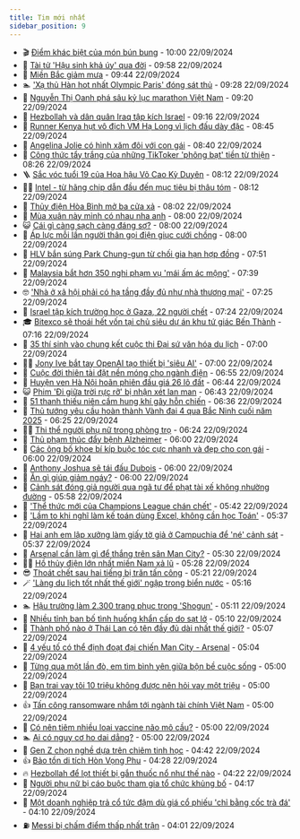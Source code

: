 ```yaml
---
title: Tim mới nhất
sidebar_position: 9
---
```


<!-- vnexpress-tin-moi-nhat:START -->
- 🎬 [Điểm khác biệt của món bún bung](https://vnexpress.net/diem-khac-biet-cua-mon-bun-bung-4795572.html) - 10:00 22/09/2024
- 🐎 [Tài tử &#39;Hậu sinh khả úy&#39; qua đời](https://vnexpress.net/tai-tu-hau-sinh-kha-uy-qua-doi-4795701.html) - 09:58 22/09/2024
- 🦍 [Miền Bắc giảm mưa](https://vnexpress.net/mien-bac-giam-mua-4795693.html) - 09:44 22/09/2024
- 🏊 [&#39;Xạ thủ Hàn hot nhất Olympic Paris&#39; đóng sát thủ](https://vnexpress.net/xa-thu-han-hot-nhat-olympic-paris-dong-sat-thu-4795623.html) - 09:28 22/09/2024
- 🎊 [Nguyễn Thị Oanh phá sâu kỷ lục marathon Việt Nam](https://vnexpress.net/nguyen-thi-oanh-pha-sau-ky-luc-marathon-viet-nam-4795654.html) - 09:20 22/09/2024
- 🎃 [Hezbollah và dân quân Iraq tập kích Israel](https://vnexpress.net/hezbollah-va-dan-quan-iraq-tap-kich-israel-4795679.html) - 09:16 22/09/2024
- 🧰 [Runner Kenya hụt vô địch VM Hạ Long vì lịch đấu dày đặc](https://vnexpress.net/runner-kenya-hut-vo-dich-vm-ha-long-vi-lich-dau-day-dac-4795585.html) - 08:45 22/09/2024
- 🔭 [Angelina Jolie có hình xăm đôi với con gái](https://vnexpress.net/angelina-jolie-co-hinh-xam-doi-voi-con-gai-4795684.html) - 08:40 22/09/2024
- 🫶 [Công thức tẩy trắng của những TikToker &#39;phông bạt&#39; tiền từ thiện](https://vnexpress.net/cong-thuc-tay-trang-cua-nhung-tiktoker-phong-bat-tien-tu-thien-4795674.html) - 08:26 22/09/2024
- 🪜 [Sắc vóc tuổi 19 của Hoa hậu Võ Cao Kỳ Duyên](https://vnexpress.net/sac-voc-tuoi-19-cua-hoa-hau-vo-cao-ky-duyen-4795673.html) - 08:12 22/09/2024
- 👨‍🏫 [Intel - từ hãng chip dẫn đầu đến mục tiêu bị thâu tóm](https://vnexpress.net/intel-tu-hang-chip-dan-dau-den-muc-tieu-bi-thau-tom-4795660.html) - 08:12 22/09/2024
- 🎊 [Thủy điện Hòa Bình mở ba cửa xả](https://vnexpress.net/thuy-dien-hoa-binh-mo-ba-cua-xa-4795682.html) - 08:02 22/09/2024
- 🎊 [Mùa xuân này mình có nhau nha anh](https://vnexpress.net/mua-xuan-nay-minh-co-nhau-nha-anh-4795661.html) - 08:00 22/09/2024
- 😺 [Cái gì càng sạch càng đáng sợ?](https://vnexpress.net/cai-gi-cang-sach-cang-dang-so-4795534.html) - 08:00 22/09/2024
- 🐘 [Áp lực mỗi lần người thân gọi điện giục cưới chồng](https://vnexpress.net/ap-luc-moi-lan-nguoi-than-goi-dien-giuc-cuoi-chong-4795645.html) - 08:00 22/09/2024
- 🌁 [HLV bắn súng Park Chung-gun từ chối gia hạn hợp đồng](https://vnexpress.net/hlv-ban-sung-park-chung-gun-tu-choi-gia-han-hop-dong-4795686.html) - 07:51 22/09/2024
- 🐲 [Malaysia bắt hơn 350 nghi phạm vụ &#39;mái ấm ác mộng&#39;](https://vnexpress.net/malaysia-bat-hon-350-nghi-pham-vu-mai-am-ac-mong-4795628.html) - 07:39 22/09/2024
- 🤓 [&#39;Nhà ở xã hội phải có hạ tầng đầy đủ như nhà thương mại&#39;](https://vnexpress.net/nha-o-xa-hoi-phai-co-ha-tang-day-du-nhu-nha-thuong-mai-4795671.html) - 07:25 22/09/2024
- 💪 [Israel tập kích trường học ở Gaza, 22 người chết](https://vnexpress.net/israel-tap-kich-truong-hoc-o-gaza-22-nguoi-chet-4795580.html) - 07:24 22/09/2024
- 🎓 [Bitexco sẽ thoái hết vốn tại chủ siêu dự án khu tứ giác Bến Thành](https://vnexpress.net/bitexco-se-thoai-het-von-tai-chu-sieu-du-an-khu-tu-giac-ben-thanh-4795655.html) - 07:16 22/09/2024
- 🫣 [35 thí sinh vào chung kết cuộc thi Đại sứ văn hóa du lịch](https://vnexpress.net/35-thi-sinh-vao-chung-ket-cuoc-thi-dai-su-van-hoa-du-lich-4795659.html) - 07:00 22/09/2024
- 🧑‍💻 [Jony Ive bắt tay OpenAI tạo thiết bị &#39;siêu AI&#39;](https://vnexpress.net/jony-ive-bat-tay-openai-tao-thiet-bi-sieu-ai-4795624.html) - 07:00 22/09/2024
- 🐲 [Cuộc đời thiên tài đặt nền móng cho ngành điện](https://vnexpress.net/cuoc-doi-thien-tai-dat-nen-mong-cho-nganh-dien-4795559.html) - 06:55 22/09/2024
- 🌝 [Huyện ven Hà Nội hoãn phiên đấu giá 26 lô đất](https://vnexpress.net/huyen-ven-ha-noi-hoan-phien-dau-gia-26-lo-dat-4795516.html) - 06:44 22/09/2024
- 😺 [Phim &#39;Đi giữa trời rực rỡ&#39; bị nhận xét lan man](https://vnexpress.net/phim-di-giua-troi-ruc-ro-bi-nhan-xet-lan-man-4795122.html) - 06:43 22/09/2024
- 🐎 [51 thanh thiếu niên cầm hung khí gây hỗn chiến](https://vnexpress.net/51-thanh-thieu-nien-cam-hung-khi-gay-hon-chien-4795670.html) - 06:36 22/09/2024
- 🎡 [Thủ tướng yêu cầu hoàn thành Vành đai 4 qua Bắc Ninh cuối năm 2025](https://vnexpress.net/thu-tuong-yeu-cau-hoan-thanh-vanh-dai-4-qua-bac-ninh-cuoi-nam-2025-4795656.html) - 06:25 22/09/2024
- 👨‍🏫 [Thi thể người phụ nữ trong phòng trọ](https://vnexpress.net/thi-the-nguoi-phu-nu-trong-phong-tro-4795658.html) - 06:24 22/09/2024
- 🦆 [Thủ phạm thúc đẩy bệnh Alzheimer](https://vnexpress.net/thu-pham-thuc-day-benh-alzheimer-4795617.html) - 06:00 22/09/2024
- 🚦 [Các ông bố khoe bí kíp buộc tóc cực nhanh và đẹp cho con gái](https://vnexpress.net/cac-ong-bo-khoe-bi-kip-buoc-toc-cuc-nhanh-va-dep-cho-con-gai-4795137.html) - 06:00 22/09/2024
- 💫 [Anthony Joshua sẽ tái đấu Dubois](https://vnexpress.net/anthony-joshua-se-tai-dau-dubois-4795646.html) - 06:00 22/09/2024
- 🎉 [Ăn gì giúp giảm ngáy?](https://vnexpress.net/an-gi-giup-giam-ngay-4795588.html) - 06:00 22/09/2024
- 🌋 [Cảnh sát đóng giả người qua ngã tư để phạt tài xế không nhường đường](https://vnexpress.net/canh-sat-dong-gia-nguoi-qua-nga-tu-de-phat-tai-xe-khong-nhuong-duong-4795636.html) - 05:58 22/09/2024
- 🤖 [&#39;Thể thức mới của Champions League chán chết&#39;](https://vnexpress.net/the-thuc-moi-cua-champions-league-chan-chet-4795174.html) - 05:42 22/09/2024
- 🦏 [&#39;Lầm to khi nghĩ làm kế toán dùng Excel, không cần học Toán&#39;](https://vnexpress.net/lam-to-khi-nghi-lam-ke-toan-dung-excel-khong-can-hoc-toan-4795657.html) - 05:37 22/09/2024
- 🦩 [Hai anh em lập xưởng làm giấy tờ giả ở Campuchia để &#39;né&#39; cảnh sát](https://vnexpress.net/hai-anh-em-lap-xuong-lam-giay-to-gia-o-campuchia-de-ne-canh-sat-4795642.html) - 05:37 22/09/2024
- 👺 [Arsenal cần làm gì để thắng trên sân Man City?](https://vnexpress.net/arsenal-can-lam-gi-de-thang-tren-san-man-city-4795388.html) - 05:30 22/09/2024
- 🧑‍🏫 [Hồ thủy điện lớn nhất miền Nam xả lũ](https://vnexpress.net/ho-thuy-dien-lon-nhat-mien-nam-xa-lu-4795649.html) - 05:28 22/09/2024
- 😎 [Thoát chết sau hai tiếng bị trăn tấn công](https://vnexpress.net/thoat-chet-sau-hai-tieng-bi-tran-tan-cong-4795121.html) - 05:21 22/09/2024
- 🪄 [&#39;Làng du lịch tốt nhất thế giới&#39; ngập trong biển nước](https://vnexpress.net/lang-du-lich-tot-nhat-the-gioi-ngap-trong-bien-nuoc-4795312.html) - 05:16 22/09/2024
- 🏊 [Hậu trường làm 2.300 trang phục trong &#39;Shogun&#39;](https://vnexpress.net/hau-truong-lam-2-300-trang-phuc-trong-shogun-4795600.html) - 05:11 22/09/2024
- 💃 [Nhiều tỉnh ban bố tình huống khẩn cấp do sạt lở](https://vnexpress.net/nhieu-tinh-ban-bo-tinh-huong-khan-cap-do-sat-lo-4795651.html) - 05:10 22/09/2024
- 🦆 [Thành phố nào ở Thái Lan có tên đầy đủ dài nhất thế giới?](https://vnexpress.net/thanh-pho-nao-o-thai-lan-co-ten-day-du-dai-nhat-the-gioi-4795459.html) - 05:07 22/09/2024
- 🎊 [4 yếu tố có thể định đoạt đại chiến Man City - Arsenal](https://vnexpress.net/4-yeu-to-co-the-dinh-doat-dai-chien-man-city-arsenal-4795382.html) - 05:04 22/09/2024
- 👺 [Từng qua một lần đò, em tìm bình yên giữa bộn bề cuộc sống](https://vnexpress.net/tung-qua-mot-lan-do-em-tim-binh-yen-giua-bon-be-cuoc-song-4795613.html) - 05:00 22/09/2024
- 🎡 [Bạn trai vay tôi 10 triệu không được nên hỏi vay một triệu](https://vnexpress.net/ban-trai-vay-toi-10-trieu-khong-duoc-nen-hoi-vay-mot-trieu-4795609.html) - 05:00 22/09/2024
- 👍 [Tấn công ransomware nhắm tới ngành tài chính Việt Nam](https://vnexpress.net/tan-cong-ransomware-nham-toi-nganh-tai-chinh-viet-nam-4795464.html) - 05:00 22/09/2024
- 🐎 [Có nên tiêm nhiều loại vaccine não mô cầu?](https://vnexpress.net/co-nen-tiem-nhieu-loai-vaccine-nao-mo-cau-4795622.html) - 05:00 22/09/2024
- 🏊 [Ai có nguy cơ ho dai dẳng?](https://vnexpress.net/ai-co-nguy-co-ho-dai-dang-4795059.html) - 05:00 22/09/2024
- 🦩 [Gen Z chọn nghề dựa trên chiêm tinh học](https://vnexpress.net/gen-z-chon-nghe-dua-tren-chiem-tinh-hoc-4795219.html) - 04:42 22/09/2024
- 👍 [Bảo tồn di tích Hòn Vọng Phu](https://vnexpress.net/bao-ton-di-tich-hon-vong-phu-4795627.html) - 04:28 22/09/2024
- 🔥 [Hezbollah để lọt thiết bị gắn thuốc nổ như thế nào](https://vnexpress.net/hezbollah-de-lot-thiet-bi-gan-thuoc-no-nhu-the-nao-4795357.html) - 04:22 22/09/2024
- 💄 [Người phụ nữ bị cáo buộc tham gia tổ chức khủng bố](https://vnexpress.net/nguoi-phu-nu-bi-cao-buoc-tham-gia-to-chuc-khung-bo-4795620.html) - 04:17 22/09/2024
- 🤡 [Một doanh nghiệp trả cổ tức đậm dù giá cổ phiếu &#39;chỉ bằng cốc trà đá&#39;](https://vnexpress.net/mot-doanh-nghiep-tra-co-tuc-dam-du-gia-co-phieu-chi-bang-coc-tra-da-4795614.html) - 04:10 22/09/2024
- ⛽️ [Messi bị chấm điểm thấp nhất trận](https://vnexpress.net/messi-bi-cham-diem-thap-nhat-tran-4795568.html) - 04:01 22/09/2024<!-- vnexpress-tin-moi-nhat:END -->
